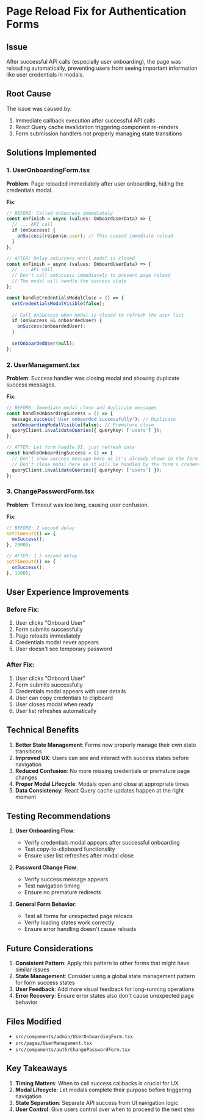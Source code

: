 # Page Reload Fix for Authentication Forms

## Issue
After successful API calls (especially user onboarding), the page was reloading automatically, preventing users from seeing important information like user credentials in modals.

## Root Cause
The issue was caused by:
1. Immediate callback execution after successful API calls
2. React Query cache invalidation triggering component re-renders
3. Form submission handlers not properly managing state transitions

## Solutions Implemented

### 1. **UserOnboardingForm.tsx**
**Problem**: Page reloaded immediately after user onboarding, hiding the credentials modal.

**Fix**:
```typescript
// BEFORE: Called onSuccess immediately
const onFinish = async (values: OnboardUserData) => {
  // ... API call
  if (onSuccess) {
    onSuccess(response.user); // This caused immediate reload
  }
};

// AFTER: Delay onSuccess until modal is closed
const onFinish = async (values: OnboardUserData) => {
  // ... API call
  // Don't call onSuccess immediately to prevent page reload
  // The modal will handle the success state
};

const handleCredentialsModalClose = () => {
  setCredentialsModalVisible(false);
  
  // Call onSuccess when modal is closed to refresh the user list
  if (onSuccess && onboardedUser) {
    onSuccess(onboardedUser);
  }
  
  setOnboardedUser(null);
};
```

### 2. **UserManagement.tsx**
**Problem**: Success handler was closing modal and showing duplicate success messages.

**Fix**:
```typescript
// BEFORE: Immediate modal close and duplicate messages
const handleOnboardingSuccess = () => {
  message.success('User onboarded successfully'); // Duplicate
  setOnboardingModalVisible(false); // Premature close
  queryClient.invalidateQueries({ queryKey: ['users'] });
};

// AFTER: Let form handle UI, just refresh data
const handleOnboardingSuccess = () => {
  // Don't show success message here as it's already shown in the form
  // Don't close modal here as it will be handled by the form's credential modal
  queryClient.invalidateQueries({ queryKey: ['users'] });
};
```

### 3. **ChangePasswordForm.tsx**
**Problem**: Timeout was too long, causing user confusion.

**Fix**:
```typescript
// BEFORE: 2 second delay
setTimeout(() => {
  onSuccess();
}, 2000);

// AFTER: 1.5 second delay
setTimeout(() => {
  onSuccess();
}, 1500);
```

## User Experience Improvements

### Before Fix:
1. User clicks "Onboard User"
2. Form submits successfully
3. Page reloads immediately
4. Credentials modal never appears
5. User doesn't see temporary password

### After Fix:
1. User clicks "Onboard User"
2. Form submits successfully
3. Credentials modal appears with user details
4. User can copy credentials to clipboard
5. User closes modal when ready
6. User list refreshes automatically

## Technical Benefits

1. **Better State Management**: Forms now properly manage their own state transitions
2. **Improved UX**: Users can see and interact with success states before navigation
3. **Reduced Confusion**: No more missing credentials or premature page changes
4. **Proper Modal Lifecycle**: Modals open and close at appropriate times
5. **Data Consistency**: React Query cache updates happen at the right moment

## Testing Recommendations

1. **User Onboarding Flow**:
   - Verify credentials modal appears after successful onboarding
   - Test copy-to-clipboard functionality
   - Ensure user list refreshes after modal close

2. **Password Change Flow**:
   - Verify success message appears
   - Test navigation timing
   - Ensure no premature redirects

3. **General Form Behavior**:
   - Test all forms for unexpected page reloads
   - Verify loading states work correctly
   - Ensure error handling doesn't cause reloads

## Future Considerations

1. **Consistent Pattern**: Apply this pattern to other forms that might have similar issues
2. **State Management**: Consider using a global state management pattern for form success states
3. **User Feedback**: Add more visual feedback for long-running operations
4. **Error Recovery**: Ensure error states also don't cause unexpected page behavior

## Files Modified

- `src/components/admin/UserOnboardingForm.tsx`
- `src/pages/UserManagement.tsx`
- `src/components/auth/ChangePasswordForm.tsx`

## Key Takeaways

1. **Timing Matters**: When to call success callbacks is crucial for UX
2. **Modal Lifecycle**: Let modals complete their purpose before triggering navigation
3. **State Separation**: Separate API success from UI navigation logic
4. **User Control**: Give users control over when to proceed to the next step
